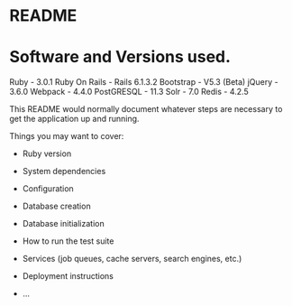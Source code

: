 # README

# Software and Versions used.
Ruby - 3.0.1
Ruby On Rails - Rails 6.1.3.2
Bootstrap - V5.3 (Beta)
jQuery - 3.6.0
Webpack - 4.4.0
PostGRESQL - 11.3
Solr - 7.0
Redis - 4.2.5


This README would normally document whatever steps are necessary to get the
application up and running.

Things you may want to cover:

* Ruby version

* System dependencies

* Configuration

* Database creation

* Database initialization

* How to run the test suite

* Services (job queues, cache servers, search engines, etc.)

* Deployment instructions

* ...
